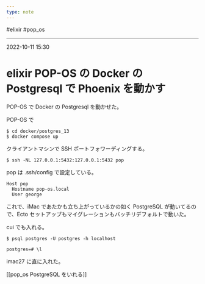```yaml
---
type: note
---
```


#elixir #pop_os 

---
2022-10-11  15:30

# elixir  POP-OS の Docker の Postgresql で Phoenix を動かす

POP-OS で Docker の Postgresql を動かせた。

POP-OS で 
```shell
$ cd docker/postgres_13
$ docker compose up
```


クライアントマシンで SSH ポートフォワーディングする。

```shell
$ ssh -NL 127.0.0.1:5432:127.0.0.1:5432 pop
```

pop は .ssh/config で設定している。
```config
Host pop
  Hostname pop-os.local
  User george
```

これで、iMac であたかも立ち上がっているかの如く PostgreSQL が動いてるので、Ecto セットアップもマイグレーションもバッチリデフォルトで動いた。

cui でも入れる。

```shell
$ psql postgres -U postgres -h localhost

postgres=# \l
```


imac27 に直に入れた。

[[pop_os  PostgreSQL をいれる]]


